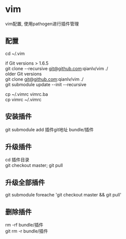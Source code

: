 # vim
vim配置, 使用pathogen进行插件管理

## 配置
cd ~/.vim  
  
if Git versions > 1.6.5  
git clone --recursive git@github.com:qianlv/vim ./  
older Git versions  
git clone git@github.com:qianlv/vim ./  
git submodule update --init --recursive  
  
cp ~/.vimrc vimrc.ba  
cp vimrc ~/.vimrc  

## 安装插件
git submodule add 插件git地址 bundle/插件  

## 升级插件
cd 插件目录  
git checkout master; git pull  

## 升级全部插件
git submodule foreache 'git checkout master && git pull'  

## 删除插件
rm -rf bundle/插件  
git rm -r bundle/插件  


